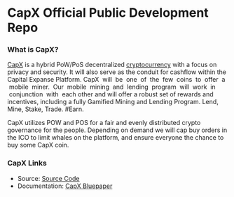 
CapX Official Public Development Repo
==================================

### What is CapX?
[CapX](https://capitalexpanse.net) is a hybrid PoW/PoS decentralized [cryptocurrency](https://en.wikipedia.org/wiki/Cryptocurrency) with a focus on privacy and security. It will also serve as the conduit for cashflow within the Capital Expanse Platform. CapX  will  be  one  of  the  few  coins  to  offer  a  mobile  miner.  Our  mobile  mining  and  lending  program  will  work  in  conjunction  with  each other and will offer a robust set of rewards and incentives, including a fully Gamified Mining and Lending Program. 
Lend, Mine, Stake, Trade. #Earn.

CapX utilizes POW and POS for a fair and evenly distributed crypto governance for the people. Depending on demand we will cap buy orders in the ICO to limit whales on the platform, and ensure everyone the chance to buy some CapX coin.

### CapX Links
* Source:
[Source Code](https://github.com/capx/capx)
* Documentation: [CapX Bluepaper](https://capitalexpanse.net/bluepaper-v1-11.pdf)



